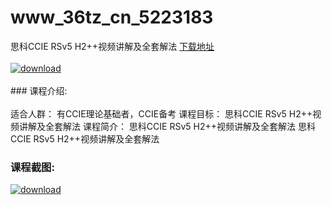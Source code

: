 # www_36tz_cn_5223183
思科CCIE RSv5 H2++视频讲解及全套解法
[下载地址](http://www.36tz.cn/article/5223183 "下载地址")
<br/></br>[![download](http://36tz.cn/muke_img/2022_03_1-40-300x155.png "下载地址")](http://www.36tz.cn/article/5223183 "下载地址")
<br/></br>### 课程介绍:<br/></br>适合人群：
有CCIE理论基础者，CCIE备考
课程目标：
思科CCIE RSv5 H2++视频讲解及全套解法
课程简介：
思科CCIE RSv5 H2++视频讲解及全套解法
思科CCIE RSv5 H2++视频讲解及全套解法

### 课程截图:
[![download](http://36tz.cn/muke_img/2022_03_2-21.png "下载地址")](http://www.36tz.cn/article/5223183 "下载地址")
